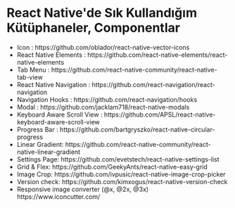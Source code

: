 # React Native'de Sık Kullandığım Kütüphaneler, Componentlar

<ul>
  <li>
    Icon : https://github.com/oblador/react-native-vector-icons
  </li>
  <li>
    React Native Elements : https://github.com/react-native-elements/react-native-elements
  </li>
  <li>
    Tab Menu : https://github.com/react-native-community/react-native-tab-view
  </li>
   <li>
    React Native Navigation : https://github.com/react-navigation/react-navigation
  </li>
  <li>
    Navigation Hooks : https://github.com/react-navigation/hooks
  </li>
  <li>
    Modal : https://github.com/jacklam718/react-native-modals
  </li>
  <li>
    Keyboard Aware Scroll View : https://github.com/APSL/react-native-keyboard-aware-scroll-view
  </li>
  <li>
    Progress Bar : https://github.com/bartgryszko/react-native-circular-progress
  </li>
  <li>
    Linear Gradient: https://github.com/react-native-community/react-native-linear-gradient
  </li>
  <li>
    Settings Page: https://github.com/evetstech/react-native-settings-list
  </li>
  <li>
    Grid & Flex: https://github.com/GeekyAnts/react-native-easy-grid
  </li>
  <li>
    Image Crop: https://github.com/ivpusic/react-native-image-crop-picker
  </li>
  <li>
    Version check: https://github.com/kimxogus/react-native-version-check
  </li>
   <li>
    Responsive image converter (@x, @2x, @3x)  https://www.iconcutter.com/
  </li>
</ul>
